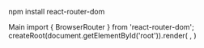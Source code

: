 npm install react-router-dom

Main
import { BrowserRouter } from 'react-router-dom';
createRoot(document.getElementById('root')).render(
  <StrictMode>
    <BrowserRouter>
      <App />
    </BrowserRouter>
  </StrictMode>,
)
